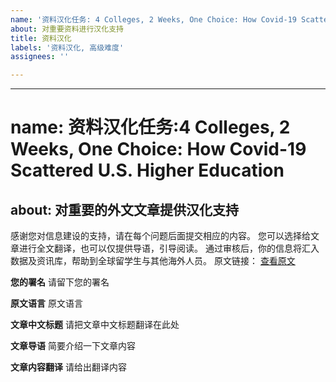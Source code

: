 ```yaml
---
name: '资料汉化任务: 4 Colleges, 2 Weeks, One Choice: How Covid-19 Scattered U.S. Higher Education(约3000字)'
about: 对重要资料进行汉化支持
title: 资料汉化
labels: '资料汉化, 高级难度'
assignees: ''

---
```



---
# name: 资料汉化任务:4 Colleges, 2 Weeks, One Choice: How Covid-19 Scattered U.S. Higher Education
about: 对重要的外文文章提供汉化支持
---

感谢您对信息建设的支持，请在每个问题后面提交相应的内容。
您可以选择给文章进行全文翻译，也可以仅提供导语，引导阅读。
通过审核后，你的信息将汇入数据及资讯库，帮助到全球留学生与其他海外人员。
原文链接：
[查看原文](https://www.chronicle.com/interactives/covid-closures-part-2)

**您的署名**
请留下您的署名

**原文语言**
原文语言

**文章中文标题**
请把文章中文标题翻译在此处

**文章导语**
简要介绍一下文章内容

**文章内容翻译**
请给出翻译内容
